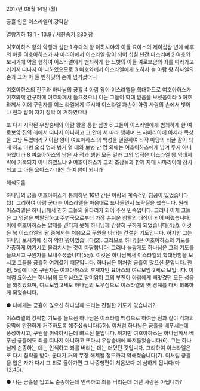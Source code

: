 2017년 08월 14일 (월)

긍휼 입은 이스라엘의 강퍅함



열왕기하 13:1 - 13:9 / 새찬송가 280 장


여호아하스 왕의 악행과 심판
1 유다의 왕 아하시야의 아들 요아스의 제이십삼 년에 예후의 아들 여호아하스가 사
마리아에서 이스라엘 왕이 되어 십칠 년간 다스리며 2 여호와 보시기에 악을 행하여
이스라엘에게 범죄하게 한 느밧의 아들 여로보암의 죄를 따라가고 거기서 떠나지 아
니하였으므로 3 여호와께서 이스라엘에게 노하사 늘 아람 왕 하사엘의 손과 그의 아
들 벤하닷의 손에 넘기셨더니

여호아하스의 간구와 하나님의 긍휼
4 아람 왕이 이스라엘을 학대하므로 여호아하스가 여호와께 간구하매 여호와께서
들으셨으니 이는 그들이 학대 받음을 보셨음이라 5 여호와께서 이에 구원자를 이스
라엘에게 주시매 이스라엘 자손이 아람 사람의 손에서 벗어나 전과 같이 자기 장막
에 거하였으나

또 다시 시작된 우상숭배와 아람 왕을 통한 심판
6 그들이 이스라엘에게 범죄하게 한 여로보암 집의 죄에서 떠나지 아니하고 그 안에
서 따라 행하며 또 사마리아에 아세라 목상을 그냥 두었더라 7 아람 왕이 여호아하스
의 백성을 멸절하여 타작 마당의 티끌 같이 되게 하고 마병 오십 명과 병거 열 대와
보병 만 명 외에는 여호아하스에게 남겨 두지 아니하였더라 8 여호아하스의 남은 사
적과 행한 모든 일과 그의 업적은 이스라엘 왕 역대지략에 기록되지 아니하였느냐 9
여호아하스가 그의 조상들과 함께 자매 사마리아에 장사되고 그 아들 요아스가 대신
하여 왕이 되니라

해석도움





하나님의 긍휼
여호아하스가 통치하던 16년 간은 아람의 계속적인 침공이 있었습니다(3). 그리하여 아람 군대는 이스라엘을 마음대로 드나들면서 노략질을 했습니다. 원래 이스라엘은 하나님께서 친히 그들의 울타리가 되어 주신 민족입니다. 그러나 이제 그들은 그 영광을 박탈당하고 주변국으로부터 가장 손쉬운 침탈의 대상이 되어 버렸습니다. 이에 여호아하스는 압제를 견디지 못해 하나님께 간절히 구하게 되었습니다(4상). 이것은 북 이스라엘의 왕 중에서는 처음으로 구원을 바라는 간절한 기도입니다. 하지만 그는 하나님 보시기에 심히 악한 왕이었습니다(2). 그러므로 하나님은 여호아하스의 기도를 가증하게 여기시고 물리치시는 것이 마땅합니다. 그러나 놀랍게도 하나님은 그의 기도를 들으시고 구원자를 보내주셨습니다(5상). 이것은 하나님께서 이스라엘의 학대당함을 보시고 그들을 긍휼히 여기셨기 때문입니다. 하나님은 이처럼 긍휼이 많으신 분입니다. 한편, 5절에 나온 구원자는 여호아하스의 후계자인 요아스와 여로보암 2세로 보입니다. 이처럼 요아스는 하나님의 도우심으로 말미암아 그의 부친이 아람에게 빼앗겼던 모든 성읍을 되찾았으며, 여로보암 2세도 하나님의 도우심으로 이스라엘의 옛 경계를 다시 회복하게 되었습니다.

● 나에게는 긍휼이 많으신 하나님께 드리는 간절한 기도가 있습니까?

이스라엘의 강퍅함
기도를 들으신 하나님은 이스라엘 백성으로 하여금 전과 같이 각자의 장막에 안전하게 거주하도록 해주셨습니다(5하). 이처럼 하나님은 긍휼을 베푸시는데 풍성하시고, 구원을 허락하시는데 빠르신 분입니다. 하지만 여호아하스는 하나님께서 베푸신 긍휼에도 죄를 떠나지 아니하고 또다시 우상숭배에 빠져들었습니다(6). 그는 하나님께 순종하는 데는 인색하고 죄를 버리는 데는 더뎠던 것입니다. 그리하여 이스라엘은 또 다시 침략을 받아, 군대가 거의 무장 해제될 정도까지 약해졌습니다(7). 이처럼 긍휼을 입은 자가 다시 그 죄로 돌아가면 그 나중형편이 처음보다 더 심하게 됩니다(마12:45).

● 나는 긍휼을 입고도 순종하는데 인색하고 죄를 버리는데 더딘 사람은 아닙니까?